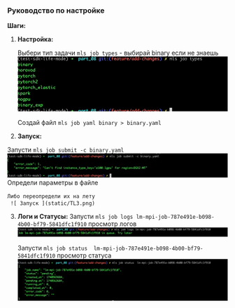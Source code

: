 ### Руководство по настройке



**Шаги:**

1. **Настройка:**
  
   Выбери тип задачи ```mls job types``` - выбирай binary если не знаешь
     ![ Запуск ](static/TL1.png)
   
   Создай файл ```mls job yaml binary > binary.yaml``` 

2.  **Запуск:**

   Запусти ```mls job submit -c binary.yaml``` 
     ![ Запуск ](static/TL2.png)
   Определи параметры в файле 
   
    Либо переопредели их на лету 
     ![ Запуск ](static/TL3.png)

3. **Логи и Статусы:**
   Запусти ```mls job logs lm-mpi-job-787e491e-b098-4b00-bf79-5841dfc1f910``` просмотр логов
    ![ Запуск ](static/TL4.png)
    
    Запусти ```mls job status  lm-mpi-job-787e491e-b098-4b00-bf79-5841dfc1f910``` просмотр статуса
    ![ Запуск ](static/TL5.png)


   
   
